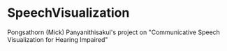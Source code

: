 # SpeechVisualization
Pongsathorn (Mick) Panyanithisakul's project on "Communicative Speech Visualization for Hearing Impaired"
